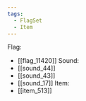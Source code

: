 ```yaml
---
tags:
  - FlagSet
  - Item
---
```

Flag:
- [[flag_11420]]
Sound:
- [[sound_44]]
- [[sound_43]]
- [[sound_17]]
Item:
- [[item_513]]
